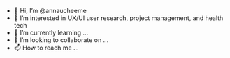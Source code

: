 - 👋 Hi, I’m @annaucheeme
- 👀 I’m interested in UX/UI user research, project management, and health tech
- 🌱 I’m currently learning ...
- 💞️ I’m looking to collaborate on ...
- 📫 How to reach me ...

<!---
annaucheeme/annaucheeme is a ✨ special ✨ repository because its `README.md` (this file) appears on your GitHub profile.
You can click the Preview link to take a look at your changes.
--->

